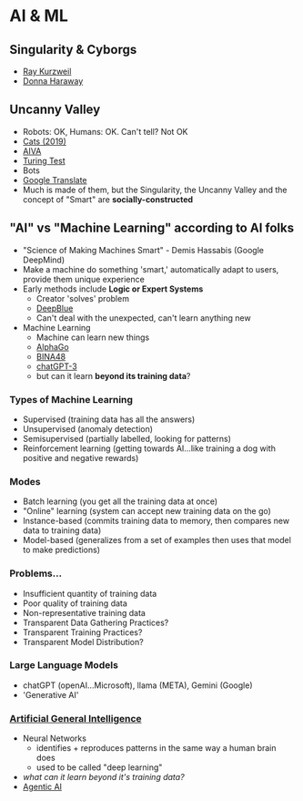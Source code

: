 # AI & ML

## Singularity & Cyborgs
- [Ray Kurzweil](https://www.goodreads.com/book/show/83518.The_Singularity_is_Near)
- [Donna Haraway](https://en.wikipedia.org/wiki/A_Cyborg_Manifesto)

## Uncanny Valley
- Robots: OK, Humans: OK. Can't tell? Not OK
- [Cats (2019)](https://www.youtube.com/watch?v=FtSd844cI7U)
- [AIVA](https://www.youtube.com/watch?v=6I3aKYyKl68)
- [Turing Test](http://web.cse.ohio-state.edu/~stiff.4/cse3521/turing-test.html)
- Bots
- [Google Translate](https://translate.google.com/)
- Much is made of them, but the Singularity, the Uncanny Valley and the concept of "Smart" are **socially-constructed**

## "AI" vs "Machine Learning" according to AI folks
- "Science of Making Machines Smart" - Demis Hassabis (Google DeepMind)
- Make a machine do something 'smart,' automatically adapt to users, provide them unique experience
- Early methods include **Logic or Expert Systems**
  - Creator 'solves' problem
  - [DeepBlue](https://en.wikipedia.org/wiki/Deep_Blue_(chess_computer))
  - Can't deal with the unexpected, can't learn anything new
- Machine Learning
  - Machine can learn new things
  - [AlphaGo](https://en.wikipedia.org/wiki/AlphaGo)
  - [BINA48](https://www.hansonrobotics.com/bina48-9/)
  - [chatGPT-3](https://www.nytimes.com/2022/04/15/magazine/ai-language.html?searchResultPosition=2)
  - but can it learn **beyond its training data**?

### Types of Machine Learning
- Supervised (training data has all the answers)
- Unsupervised (anomaly detection)
- Semisupervised (partially labelled, looking for patterns)
- Reinforcement learning (getting towards AI...like training a dog with positive and negative rewards)

### Modes
- Batch learning (you get all the training data at once)
- "Online" learning (system can accept new training data on the go)
- Instance-based (commits training data to memory, then compares new data to training data)
- Model-based (generalizes from a set of examples then uses that model to make predictions)

### Problems...
- Insufficient quantity of training data
- Poor quality of training data
- Non-representative training data
- Transparent Data Gathering Practices?
- Transparent Training Practices?
- Transparent Model Distribution?

### Large Language Models 
- chatGPT (openAI...Microsoft), llama (META), Gemini (Google)
- 'Generative AI'

### [Artificial General Intelligence](https://en.wikipedia.org/wiki/Artificial_general_intelligence)
- Neural Networks
  - identifies + reproduces patterns in the same way a human brain does
  - used to be called "deep learning"
- *what can it learn beyond it's training data?*
- [Agentic AI](https://blogs.nvidia.com/blog/what-is-agentic-ai/)
